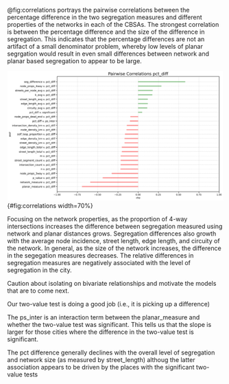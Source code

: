 
@fig:correlations portrays the pairwise correlations between the
percentage difference in the two segregation measures and different
properties of the networks in each of the CBSAs.  The strongest
correlation is between the percentage difference and the size of the
difference in segregation. This indicates that the percentage
differences are not an artifact of a small denominator problem,
whereby low levels of planar segrgation would result in even small
differences between network and planar based segregation to appear to
be large.

![Correlates of Differences of Segregation Measures](figures/correlations.png){#fig:correlations width=70%}

Focusing on the network properties, as the proportion of 4-way
intersections increases the difference between segregation measured
using network and planar distances grows.  Segregation
differences also growth with the average node incidence, street
length, edge length, and circuity of the network.
In general, as the size of the network increases, the difference in
the segegation measures decreases.  The relative differences in
segregation measures are negatively associated with the level of
segregation in the city.


<!-- I can drop some of the measures such as p-value, but for the ones
to keep, i'm unclear what all the properties are. Maybe these should
be defined above in the methods section and then I can refer to them
here in the narrative -->



Caution about isolating on bivariate relationships and motivate the models that are to come next.








Our two-value test is doing a good job (i.e., it is picking up a difference)

The ps_inter is an interaction term between the planar_measure and whether the two-value test was significant. This tells us that the slope is larger for those cities where the difference in the two-value test is significant.

The pct difference generally declines with the overall level of segregation and network size (as measured by street_length) althoug the latter association appears to be driven by the places with the significant two-value tests




<!-- the only change between input is the distance metric, so associations could have a causal interpretation? is that worth it? -->
